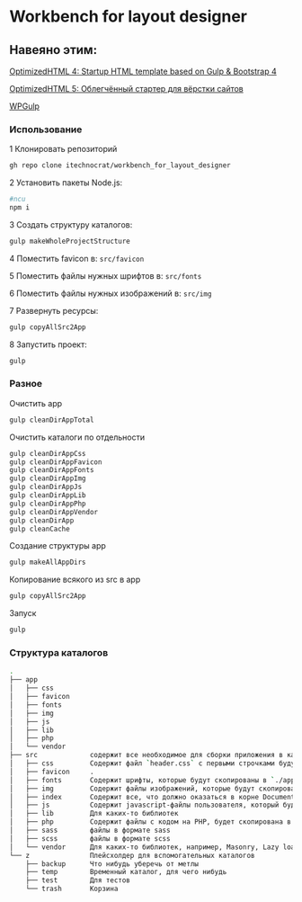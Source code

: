 # Workbench for layout designer

## Навеяно этим:

[OptimizedHTML 4: Startup HTML template based on Gulp & Bootstrap 4](https://github.com/agragregra/OptimizedHTML-4/)  

[OptimizedHTML 5: Облегчённый стартер для вёрстки сайтов](https://webdesign-master.ru/blog/tools/2019-07-15-optimizedhtml-5.html)  

[WPGulp](https://github.com/ahmadawais/WPGulp)  

### Использование

1 Клонировать репозиторий  

```sh
gh repo clone itechnocrat/workbench_for_layout_designer
```

2 Установить пакеты Node.js:  

```sh
#ncu
npm i
```

3 Создать структуру каталогов:  

```sh
gulp makeWholeProjectStructure

```

4 Поместить favicon в: `src/favicon`  

5 Поместить файлы нужных шрифтов в: `src/fonts`  

6 Поместить файлы нужных изображений в: `src/img`  

7 Развернуть ресурсы:  

```sh
gulp copyAllSrc2App
```

8 Запустить проект:  

```sh
gulp
```

### Разное

Очистить app  

```sh
gulp cleanDirAppTotal
```

Очистить каталоги по отдельности  

```sh
gulp cleanDirAppCss
gulp cleanDirAppFavicon
gulp cleanDirAppFonts
gulp cleanDirAppImg
gulp cleanDirAppJs
gulp cleanDirAppLib
gulp cleanDirAppPhp
gulp cleanDirAppVendor
gulp cleanDirApp
gulp cleanCache
```

Создание структуры app  

```sh
gulp makeAllAppDirs
```

Копирование всякого из src в app  

```sh
gulp copyAllSrc2App
```

Запуск  

```sh
gulp
```

### Структура каталогов

```sh
.
├── app
│   ├── css
│   ├── favicon
│   ├── fonts
│   ├── img
│   ├── js
│   ├── lib
│   ├── php
│   └── vendor
├── src             содержит все необходимое для сборки приложения в каталог `app`
│   ├── css         Содержит файл `header.css` с первыми строчками будущего style.css, которые нельзя обработать sass
│   ├── favicon     .
│   ├── fonts       Содержит шрифты, которые будут скопированы в `./app/fonts`
│   ├── img         Содержит файлы изображений, которые будут скопированы в `./app/img`
│   ├── index       Содержит все, что должно оказаться в корне DocumentRoot web-сервера (в корне app)
│   ├── js          Содержит javascript-файлы пользователя, который будет скопирован в `./app/js/custom.js` и в `./app/js/custom.min.js`
│   ├── lib         Для каких-то библиотек
│   ├── php         Содержит файлы с кодом на PHP, будет скопирована в app
│   ├── sass        файлы в формате sass
│   ├── scss        файлы в формате scss
│   └── vendor      Для каких-то библиотек, например, Мasonry, Lazy loading img & background
└── z               Плейсхолдер для вспомогательных каталогов
    ├── backup      Что нибудь уберечь от метлы
    ├── temp        Временный каталог, для чего нибудь
    ├── test        Для тестов
    └── trash       Корзина

```
